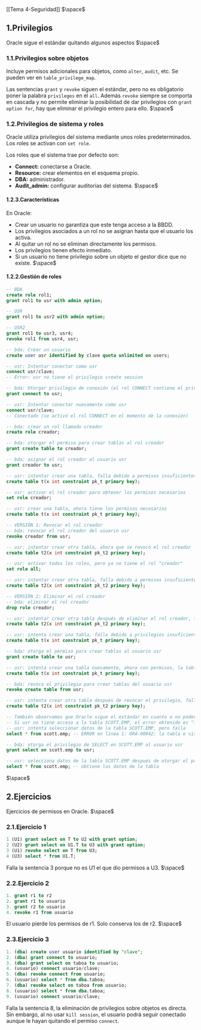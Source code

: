 [[Tema 4-Seguridad]]
$\space$
## 1.Privilegios
Oracle sigue el estándar quitando algunos aspectos
$\space$
### 1.1.Privilegios sobre objetos
Incluye permisos adicionales para objetos, como `alter`, `audit`, etc. Se pueden ver en `table_privilege_map`. 

Las sentencias `grant` y `revoke` siguen el estándar, pero no es obligatorio poner la palabra `privileges` en el `all`. Además `revoke` siempre se comporta en cascada y no permite eliminar la posibilidad de dar privilegios con `grant option for`, hay que eliminar el privilegio entero para ello.
$\space$
### 1.2.Privilegios de sistema y roles
Oracle utiliza privilegios del sistema mediante unos roles predeterminados. Los roles se activan con `set role`.

Los roles que el sistema trae por defecto son:
+ **Connect:** conectarse a Oracle.
+ **Resource:** crear elementos en el esquema propio.
+ **DBA:** administrador.
+ **Audit_admin:** configurar auditorías del sistema.
$\space$
#### 1.2.3.Características
En Oracle:
+ Crear un usuario no garantiza que este tenga acceso a la BBDD.
+ Los privilegios asociados a un rol no se asignan hasta que el usuario los activa.
+ Al quitar un rol no se eliminan directamente los permisos.
+ Los privilegios tienen efecto inmediato.
+ Si un usuario no tiene privilegio sobre un objeto el gestor dice que no existe.
$\space$
#### 1.2.2.Gestión de roles

```sql
-- BDA
create role rol1;
grant rol1 to usr with admin option;

-- USR
grant rol1 to usr2 with admin option;

-- USR2
grant rol1 to usr3, usr4;
revoke rol1 from usr4, usr;
```

```sql
-- bda: Crear un usuario
create user usr identified by clave quota unlimited on users;

-- usr: Intentar conectar como usr
connect usr/clave;
-- Error: usr no tiene el privilegio create session

-- bda: Otorgar privilegio de conexión (el rol CONNECT contiene el privilegio create session)
grant connect to usr;

-- usr: Intentar conectar nuevamente como usr
connect usr/clave;
-- Conectado (se activó el rol CONNECT en el momento de la conexión)
```

```sql
-- bda: crear un rol llamado creador
create role creador;

-- bda: otorgar el permiso para crear tablas al rol creador
grant create table to creador;

-- bda: asignar el rol creador al usuario usr
grant creador to usr;

-- usr: intentar crear una tabla, falla debido a permisos insuficientes
create table t(x int constraint pk_t primary key);

-- usr: activar el rol creador para obtener los permisos necesarios
set role creador;

-- usr: crear una tabla, ahora tiene los permisos necesarios
create table t(x int constraint pk_t primary key);

-- VERSIÓN 1: Revocar el rol creador
-- bda: revocar el rol creador del usuario usr
revoke creador from usr;

-- usr: intentar crear otra tabla, ahora que se revocó el rol creador
create table t2(x int constraint pk_t2 primary key);

-- usr: activar todos los roles, pero ya no tiene el rol "creador"
set role all;

-- usr: intentar crear otra tabla, falla debido a permisos insuficientes
create table t2(x int constraint pk_t2 primary key);

-- VERSIÓN 2: Eliminar el rol creador
-- bda: eliminar el rol creador
drop role creador;

-- usr: intentar crear otra tabla después de eliminar el rol creador, falla debido a permisos insuficientes
create table t2(x int constraint pk_t2 primary key);

```

```sql
-- usr: intenta crear una tabla, falla debido a privilegios insuficientes
create table t(x int constraint pk_t primary key);

-- bda: otorga el permiso para crear tablas al usuario usr
grant create table to usr;

-- usr: intenta crear una tabla nuevamente, ahora con permisos, la tabla se crea con éxito
create table t(x int constraint pk_t primary key);

-- bda: revoca el privilegio para crear tablas del usuario usr
revoke create table from usr;

-- usr: intenta crear otra tabla después de revocar el privilegio, falla debido a privilegios insuficientes
create table t2(x int constraint pk_t2 primary key);

-- También observamos que Oracle sigue el estándar en cuanto a no poder inferir información a la que no se tiene acceso:
-- Si usr no tiene acceso a la tabla SCOTT.EMP, el error obtenido es "la tabla o vista no existe"
-- usr: intenta seleccionar datos de la tabla SCOTT.EMP, pero falla
select * from scott.emp; -- ERROR en línea 1: ORA-00942: la tabla o vista no existe

-- bda: otorga el privilegio de SELECT en SCOTT.EMP al usuario usr
grant select on scott.emp to usr;

-- usr: selecciona datos de la tabla SCOTT.EMP después de otorgar el privilegio
select * from scott.emp; -- obtiene los datos de la tabla
```
$\space$
## 2.Ejercicios
Ejercicios de permisos en Oracle.
$\space$
### 2.1.Ejercicio 1

```sql
1 (U1) grant select on T to U2 with grant option;
2 (U2) grant select on U1.T to U3 with grant option;
3 (U1) revoke select on T from U3; 
4 (U3) select * from U1.T;
```

Falla la sentencia 3 porque no es U1 el que dio permisos a U3.
$\space$
### 2.2.Ejercicio 2

```sql
1. grant r1 to r2 
2. grant r1 to usuario
3. grant r2 to usuario 
4. revoke r1 from usuario
```

El usuario pierde los permisos de r1. Solo conserva los de r2.
$\space$
### 2.3.Ejercicio 3

```sql
1. (dba) create user usuario identified by "clave";
2. (dba) grant connect to usuario;
3. (dba) grant select on taboa to usuario;
4. (usuario) connect usuario/clave;
5. (dba) revoke connect from usuario;
6. (usuario) select * from dba.taboa;
7. (dba) revoke select on taboa from usuario;
8. (usuario) select * from dba.taboa;
9. (usuario) connect usuario/clave;
```

Falla la sentencia 8, la eliminación de privilegios sobre objetos es directa. Sin embargo, al no usar `kill session`, el usuario podrá seguir conectado aunque le hayan quitando el permiso `connect`.